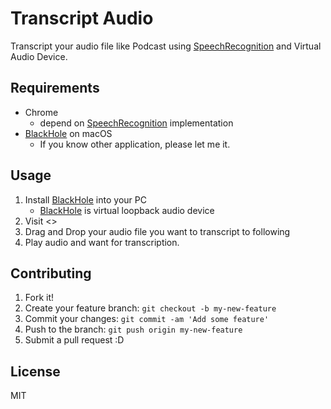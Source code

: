 # Transcript Audio

Transcript your audio file like Podcast using [SpeechRecognition](https://developer.mozilla.org/en-US/docs/Web/API/SpeechRecognition) and Virtual Audio Device.

## Requirements

- Chrome
    - depend on [SpeechRecognition](https://developer.mozilla.org/en-US/docs/Web/API/SpeechRecognition) implementation
- [BlackHole](https://github.com/ExistentialAudio/BlackHole) on macOS
    - If you know other application, please let me it.

## Usage

1. Install [BlackHole](https://github.com/ExistentialAudio/BlackHole) into your PC
    - [BlackHole](https://github.com/ExistentialAudio/BlackHole) is virtual loopback audio device
2. Visit <>
3. Drag and Drop your audio file you want to transcript to following
4. Play audio and want for transcription.

## Contributing

1. Fork it!
2. Create your feature branch: `git checkout -b my-new-feature`
3. Commit your changes: `git commit -am 'Add some feature'`
4. Push to the branch: `git push origin my-new-feature`
5. Submit a pull request :D

## License

MIT
